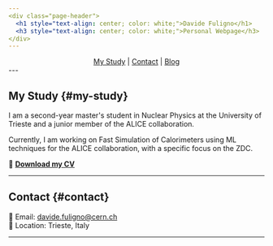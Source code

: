 ```yaml
---
<div class="page-header">
  <h1 style="text-align: center; color: white;">Davide Fuligno</h1>
  <h3 style="text-align: center; color: white;">Personal Webpage</h3>
</div>
---
```


<div style="text-align: center;">
  <nav>
    <a href="#my-study">My Study</a> | 
    <a href="#contact">Contact</a> | 
    <a href="blog.html">Blog</a>
  </nav>
</div>
---

## My Study {#my-study}
I am a second-year master's student in Nuclear Physics at the University of Trieste and a junior member of the ALICE collaboration.

Currently, I am working on Fast Simulation of Calorimeters using ML techniques for the ALICE collaboration, with a specific focus on the ZDC.

📄 **[Download my CV](CV_Davide_Fuligno.pdf)**

---

## Contact {#contact}
📧 Email: davide.fuligno@cern.ch   
📍 Location: Trieste, Italy  

---


